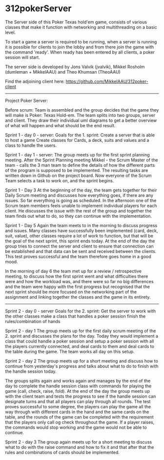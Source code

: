 # 312pokerServer

The Server side of this Poker Texas hold'em game, consists of various classes that make it function with networking and multithreading on a basic level.

To start a game a server is required to be running, when a server is running it is possible for clients to join the lobby and from there join the game with the command 'ready'. When ready has been entered by all clients, a poker session will start.

The server side is developed by Jons Valvik (jvalvik), Mikkel Rosholm (dumleman + MikkelAAU) and Theo Khumsan (TheoAAU)

Find the adjoining client here: https://github.com/MikkelAAU/312poker-client

--------------------------------------------------------------------------------------------------------------------------

Project Poker Server:

Before scrum:
Team is assembled and the group decides that the game they will make is Poker: Texas Hold-em. The team splits into two groups, server and client. They draw their individual uml diagrams to get a better overview of what will happen and what should be the end result.

Sprint 1 - day 0 - server:
Goals for the 1. sprint:
Create a server that is able to host a game
Create classes for Cards, a deck, suits and values and a class to handle the users.

Sprint 1 - day 1 - server:
The group meets up for the first sprint planning meeting. After the Sprint Planning meeting Mikkel - the Scrum Master of the team - calls the 3 man team to define the details of how the different parts of the program is supposed to be implemented. The resulting tasks are written down in Github on the project board. Now everyone of the Scrum Team selects a task to work on, and the sprint begins.

Sprint 1 - Day 3
At the beginning of the day, the team gets together for their Daily Scrum meeting and discusses how everything goes, if there are any issues. So far everything is going as scheduled. In the afternoon one of the Scrum team members feels unable to implement individual players for each client. He discusses the issue with the rest of the group and together the team finds out what to do, so they can continue with the implementation.

Sprint 1 - Day 5
Again the team meets to in the morning to discuss progress and issues. Many classes have successfully been implemented (card, deck, suit, value), other classes require a lot of work to function, but that will be the goal of the next sprint, this sprint ends today. At the end of the day the group tries to connect the server and client to ensure that connection can be established and that data can be sent and received between the clients. This test proves successful and the team therefore goes home in a good mood.

In the morning of day 6 the team met up for a review / retrospective meeting, to discuss how the first sprint went and what difficulties there were and how the workload was, and there were so far no big differences and the team were happy with the first progress but recognised that the next sprint should be more focused on the networking part of the assignment and linking together the classes and the game in its entirety.

------------------------------------------------------------------------------------------------------------------------------

Sprint 2 - day 0 - server
Goals for the 2. sprint:
Get the server to work with the other classes
make a class that handles a poker session
finish the rules/combination of hands

Sprint 2 - day 1
The group meets up for the first daily scrum meeting of the 2. sprint and discusses the plans for the day. Today they would implement a class that could handle a poker session and setup a poker session with all the players currently connected, and deal cards to them and deal cards to the table during the game. The team works all day on this setup.

Sprint 2 - day 2
The group meets up for a short meeting and discuss how to continue from yesterday's progress and talks about what to do to finish with the handle session today.

The groups splits again and works again and manages by the end of the day  to complete the handle session class with commands for playing the game (call, check, raise, fold).
At the end of the day the group meets up with the client team and tests the progress to see if the handle session can designate turns and that all players can play through all rounds.
The test proves successful to some degree, the players can play the game all the way through with different cards in the hand and the same cards on the table, and the rounds of the game can be completed with the requirement that the players only call og check throughout the game. If a player raises, the commands would stop working and the game would not be able to continue.

Sprint 2 - day 3
The group again meets up for a short meeting to discuss what to do with the raise command and how to fix it and that after that the rules and combinations of cards should be implemented.









